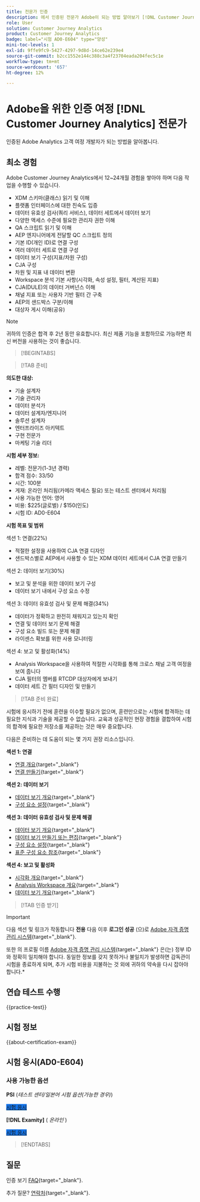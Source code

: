 ```yaml
---
title: 전문가 인증
description: 에서 인증된 전문가 Adobe이 되는 방법 알아보기 [!DNL Customer Journey Analytics]
role: User
solution: Customer Journey Analytics
product: Customer Journey Analytics
badge: label="시험 AD0-E604" type="양성"
mini-toc-levels: 1
exl-id: 9ffe9fc9-5427-4297-9d8d-14ce62e239e4
source-git-commit: b2cc1552e144c388c3a4f23704eada204fec5c1e
workflow-type: tm+mt
source-wordcount: '657'
ht-degree: 12%

---
```


# Adobe을 위한 인증 여정 [!DNL Customer Journey Analytics] 전문가

인증된 Adobe Analytics 고객 여정 개발자가 되는 방법을 알아봅니다.

## 최소 경험

Adobe Customer Journey Analytics에서 12~24개월 경험을 쌓아야 하며 다음 작업을 수행할 수 있습니다.

* XDM 스키마(클래스) 읽기 및 이해
* 플랫폼 인터페이스에 대한 친숙도 입증
* 데이터 유효성 검사(쿼리 서비스), 데이터 세트에서 데이터 보기
* 다양한 액세스 수준에 필요한 관리자 권한 이해
* QA 스크립트 읽기 및 이해
* AEP 엔지니어에게 전달할 QC 스크립트 정의
* 기본 ID(개인 ID)로 연결 구성
* 여러 데이터 세트로 연결 구성
* 데이터 보기 구성(지표/차원 구성)
* CJA 구성
* 차원 및 지표 내 데이터 변환
* Workspace 분석 기본 사항(시각화, 속성 설정, 필터, 계산된 지표)
* CJA(DULE)의 데이터 거버넌스 이해
* 채널 지표 또는 사용자 기반 필터 간 구축
* AEP의 샌드박스 구분/이해
* 대상자 게시 이해(공유)

>[!NOTE]
>
>귀하의 인증은 합격 후 2년 동안 유효합니다. 최신 제품 기능을 포함하므로 가능하면 최신 버전을 사용하는 것이 좋습니다.

>[!BEGINTABS]

>[!TAB 준비]

**의도한 대상:**

* 기술 설계자
* 기술 관리자
* 데이터 분석가
* 데이터 설계자/엔지니어
* 솔루션 설계자
* 엔터프라이즈 아키텍트
* 구현 전문가
* 마케팅 기술 리더

**시험 세부 정보:**

* 레벨: 전문가(1-3년 경력)
* 합격 점수: 33/50
* 시간: 100분
* 게재: 온라인 처리됨(카메라 액세스 필요) 또는 테스트 센터에서 처리됨
* 사용 가능한 언어: 영어
* 비용: $225(글로벌) / $150(인도)
* 시험 ID: AD0-E604

**시험 목표 및 범위**

섹션 1: 연결(22%)

* 적절한 설정을 사용하여 CJA 연결 디자인
* 샌드박스별로 AEP에서 사용할 수 있는 XDM 데이터 세트에서 CJA 연결 만들기

섹션 2: 데이터 보기(30%)

* 보고 및 분석을 위한 데이터 보기 구성
* 데이터 보기 내에서 구성 요소 수정

섹션 3: 데이터 유효성 검사 및 문제 해결(34%)

* 데이터가 정확하고 완전히 채워지고 있는지 확인
* 연결 및 데이터 보기 문제 해결
* 구성 요소 빌드 또는 문제 해결
* 라이센스 확보를 위한 사용 모니터링

섹션 4: 보고 및 활성화(14%)

* Analysis Workspace을 사용하여 적절한 시각화를 통해 크로스 채널 고객 여정을 보여 줍니다
* CJA 필터의 멤버를 RTCDP 대상자에게 보내기
* 데이터 세트 간 필터 디자인 및 만들기

>[!TAB 준비 완료]

시험에 응시하기 전에 훈련을 이수할 필요가 없으며, 훈련만으로는 시험에 합격하는 데 필요한 지식과 기술을 제공할 수 없습니다. 교육과 성공적인 현장 경험을 결합하여 시험의 합격에 필요한 저장소를 제공하는 것은 매우 중요합니다.

다음은 준비하는 데 도움이 되는 몇 가지 권장 리소스입니다.

**섹션 1: 연결**

* [연결 개요](https://experienceleague.adobe.com/docs/analytics-platform/using/cja-connections/overview.html?lang=ko-KR){target="_blank"}
* [연결 만들기](https://experienceleague.adobe.com/docs/analytics-platform/using/cja-connections/create-connection.html){target="_blank"}

**섹션 2: 데이터 보기**

* [데이터 보기 개요](https://experienceleague.adobe.com/docs/analytics-platform/using/cja-dataviews/data-views.html?lang=ko-KR){target="_blank"}
* [구성 요소 설정](https://experienceleague.adobe.com/docs/analytics-platform/using/cja-dataviews/component-settings/overview.html){target="_blank"}

**섹션 3: 데이터 유효성 검사 및 문제 해결**

* [데이터 보기 개요](https://experienceleague.adobe.com/docs/analytics-platform/using/cja-dataviews/data-views.html?lang=ko-KR){target="_blank"}
* [데이터 보기 만들기 또는 편집](https://experienceleague.adobe.com/docs/analytics-platform/using/cja-dataviews/create-dataview.html){target="_blank"}
* [구성 요소 설정](https://experienceleague.adobe.com/docs/analytics-platform/using/cja-dataviews/component-settings/overview.html){target="_blank"}
* [표준 구성 요소 참조](https://experienceleague.adobe.com/docs/analytics-platform/using/cja-dataviews/component-reference.html?lang=ko-KR){target="_blank"}

**섹션 4: 보고 및 활성화**

* [시각화 개요](https://experienceleague.adobe.com/docs/analytics-platform/using/cja-workspace/visualizations/freeform-analysis-visualizations.html){target="_blank"}
* [Analysis Workspace 개요](https://experienceleague.adobe.com/docs/analytics-platform/using/cja-workspace/home.html){target="_blank"}
* [데이터 보기 개요](https://experienceleague.adobe.com/docs/analytics-platform/using/cja-dataviews/data-views.html?lang=ko-KR){target="_blank"}

>[!TAB 인증 받기]

>[!IMPORTANT]
>
>다음 섹션 및 링크가 작동합니다 **전용**  다음 이후 **로그인 성공** (으)로 [Adobe 자격 증명 관리 시스템](https://www.certmetrics.com/adobe){target="_blank"}.
>
>또한 의 프로필 이름 [Adobe 자격 증명 관리 시스템](https://www.certmetrics.com/adobe){target="_blank"} 은(는) 정부 ID와 정확히 일치해야 합니다. 동일한 정보를 갖지 못하거나 불일치가 발생하면 감독관이 시험을 종료하게 되며, 추가 시험 비용을 지불하는 것 외에 귀하의 약속을 다시 잡아야 합니다.*

## 연습 테스트 수행

{{practice-test}}

## 시험 정보

{{about-certification-exam}}

## 시험 응시(AD0-E604)

### 사용 가능한 옵션

**PSI** (*테스트 센터/일본어 시험 옵션(가능한 경우)*)

<a href="https://www.certmetrics.com/adobe/candidate/psi_sso_adobe.aspx?redir=yes&amp;ec=AD0-E604" target="_blank" class="spectrum-Button spectrum-Button--fill spectrum-Button--accent spectrum-Button--sizeM is-margin-bottom-big-big at-element-click-tracking" style="background-color:#1473E6">

<span class="spectrum-Button-label has-no-wrap">
   시험 응시
</span>
</a>

**[!DNL Examity]** ( *온라인* )

<a href="https://www.certmetrics.com/adobe/candidate/examity_sso.aspx?eid=AD0-E604" target="_blank" class="spectrum-Button spectrum-Button--fill spectrum-Button--accent spectrum-Button--sizeM is-margin-bottom-big-big at-element-click-tracking" style="background-color:#1473E6">

<span class="spectrum-Button-label has-no-wrap">
   시험 응시
</span>
</a>

>[!ENDTABS]

## 질문

인증 보기 [FAQ](https://experienceleague.adobe.com/docs/certification/certification/faq.html){target="_blank"}.

추가 질문? [연락처](mailto:certif@adobe.com){target="_blank"}.
